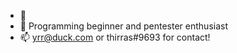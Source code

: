 - 👋 
- 🌱 Programming beginner and pentester enthusiast
- 📫 yrr@duck.com or thirras#9693 for contact!

<!---
thirras/thirras is a ✨ special ✨ repository because its `README.md` (this file) appears on your GitHub profile.
You can click the Preview link to take a look at your changes.
--->
